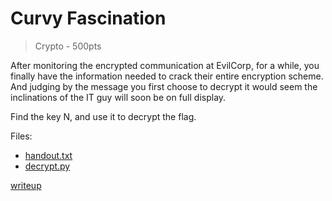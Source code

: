 # Curvy Fascination

> Crypto - 500pts

After monitoring the encrypted communication at EvilCorp, for a while, you finally have the information needed to crack their entire encryption scheme. And judging by the message you first choose to decrypt it would seem the inclinations of the IT guy will soon be on full display.

Find the key N, and use it to decrypt the flag.

Files:
- [handout.txt](src/handout.txt)
- [decrypt.py](src/decrypt.py)

[writeup](writeup/README.md)
